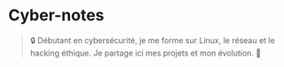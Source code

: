# Cyber-notes
 > 🔒 Débutant en cybersécurité, je me forme sur Linux, le réseau et le hacking éthique. Je partage ici mes projets et mon évolution. 🎯
